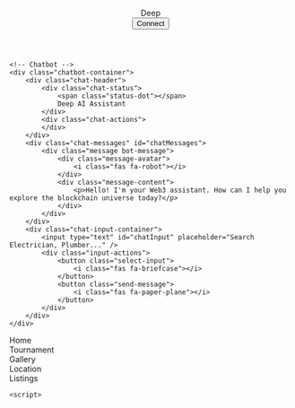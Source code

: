 <!DOCTYPE html>
<html lang="en">
<head>
    <meta charset="UTF-8">
    <meta name="viewport" content="width=device-width, initial-scale=1.0, maximum-scale=1.0, user-scalable=no">
    <title>Deep Chatbot</title>
    <link href="https://cdnjs.cloudflare.com/ajax/libs/font-awesome/6.0.0-beta3/css/all.min.css" rel="stylesheet">
    <link href="https://fonts.googleapis.com/css2?family=Poppins:wght@400;500;600;700&display=swap" rel="stylesheet">
    <style>
:root {
    --primary-color: #FFD700;
    --secondary-color: #FDB931;
    --background-dark: #1a1a1f;
    --text-light: #ffffff;
    --text-dark: #000000;
    --accent-gradient: linear-gradient(135deg, var(--primary-color), var(--secondary-color));
    --header-height: 60px;
    --bottom-nav-height: 60px;
    --input-container-height: 70px;
}

* {
    box-sizing: border-box;
    margin: 0;
    padding: 0;
}

body {
    font-family: 'Poppins', sans-serif;
    background-color: var(--background-dark);
    color: var(--text-light);
    line-height: 1.6;
    min-height: 100vh;
    overflow-x: hidden;
}

/* Header Styles */
.header {
    padding: 8px 16px;
    background: rgba(26, 26, 31, 0.95);
    position: fixed;
    width: 100%;
    top: 0;
    left: 0;
    z-index: 30;
    border-bottom: 2px solid var(--primary-color);
    backdrop-filter: blur(10px);
    height: var(--header-height);
}

.header-content {
    max-width: 1400px;
    margin: 0 auto;
    display: flex;
    justify-content: space-between;
    align-items: center;
    height: 100%;
}

.logo {
    font-size: 1.8em;
    font-weight: 900;
    background: var(--accent-gradient);
    -webkit-background-clip: text;
    color: transparent;
    letter-spacing: 1.2px;
}

.connect-wallet {
    padding: 10px 20px;
    background: var(--accent-gradient);
    border: none;
    border-radius: 50px;
    color: var(--text-dark);
    font-weight: 600;
    cursor: pointer;
    transition: all 0.3s ease;
    font-size: 0.95em;
    letter-spacing: 0.5px;
}

.connect-wallet:hover {
    transform: translateY(-2px);
    box-shadow: 0 4px 12px rgba(255, 215, 0, 0.2);
}

/* Chatbot Container */
.chatbot-container {
    position: fixed;
    top: var(--header-height);
    left: 0;
    right: 0;
    bottom: var(--bottom-nav-height);
    background: rgba(26, 26, 31, 0.95);
    display: flex;
    flex-direction: column;
    z-index: 10;
    backdrop-filter: blur(10px);
    border: 1px solid rgba(255, 215, 0, 0.1);
    overflow: hidden;
}

/* Chat Header */
.chat-header {
    height: 60px;
    padding: 15px;
    background: linear-gradient(135deg, rgba(255, 215, 0, 0.1), rgba(253, 185, 49, 0.1));
    border-bottom: 1px solid rgba(255, 215, 0, 0.2);
    display: flex;
    justify-content: space-between;
    align-items: center;
    z-index: 11;
    flex-shrink: 0;
}

.chat-status {
    display: flex;
    align-items: center;
    color: var(--primary-color);
    font-weight: 600;
    font-size: 0.95em;
}

.status-dot {
    width: 8px;
    height: 8px;
    background: var(--primary-color);
    border-radius: 50%;
    margin-right: 8px;
    animation: pulse 2s infinite;
}

/* Chat Messages */
.chat-messages {
    flex: 1;
    overflow-y: auto;
    padding: 20px;
    position: relative;
    z-index: 11;
    scrollbar-width: thin;
    scrollbar-color: var(--primary-color) transparent;
}

.chat-messages::-webkit-scrollbar {
    width: 6px;
}

.chat-messages::-webkit-scrollbar-track {
    background: transparent;
}

.chat-messages::-webkit-scrollbar-thumb {
    background-color: var(--primary-color);
    border-radius: 3px;
}

.message {
    display: flex;
    gap: 12px;
    max-width: 85%;
    animation: messageSlide 0.3s ease-out;
    margin-bottom: 16px;
}

.bot-message {
    align-self: flex-start;
}

.user-message {
    align-self: flex-end;
    flex-direction: row-reverse;
}

.message-avatar {
    width: 36px;
    height: 36px;
    background: rgba(255, 215, 0, 0.1);
    border-radius: 50%;
    display: flex;
    align-items: center;
    justify-content: center;
    color: var(--primary-color);
}

.message-content {
    background: rgba(255, 255, 255, 0.05);
    padding: 12px 16px;
    border-radius: 16px;
    color: var(--text-light);
    font-size: 0.95em;
}

.user-message .message-content {
    background: rgba(255, 215, 0, 0.1);
}

/* Chat Input */
.chat-input-container {
    position: relative;
    height: var(--input-container-height);
    padding: 16px;
    background: rgba(26, 26, 31, 0.98);
    border-top: 1px solid rgba(255, 215, 0, 0.1);
    display: flex;
    gap: 12px;
    align-items: center;
    z-index: 12;
    flex-shrink: 0;
}

#chatInput {
    flex: 1;
    background: rgba(255, 255, 255, 0.05);
    border: 1px solid rgba(255, 215, 0, 0.2);
    border-radius: 12px;
    padding: 12px 16px;
    color: var(--text-light);
    font-size: 0.95em;
    transition: all 0.3s ease;
}

#chatInput:focus {
    outline: none;
    border-color: var(--primary-color);
    background: rgba(255, 255, 255, 0.08);
}

.input-actions {
    display: flex;
    gap: 8px;
}

.input-actions button {
    background: none;
    border: none;
    color: rgba(255, 215, 0, 0.7);
    cursor: pointer;
    padding: 8px;
    border-radius: 50%;
    transition: all 0.3s ease;
    display: flex;
    align-items: center;
    justify-content: center;
}

.input-actions button:hover {
    color: var(--primary-color);
    background: rgba(255, 215, 0, 0.1);
}

/* Bottom Navigation */
.bottom-nav {
    position: fixed;
    bottom: 0;
    left: 0;
    right: 0;
    height: var(--bottom-nav-height);
    background: rgba(26, 26, 31, 0.98);
    padding: 8px 0;
    backdrop-filter: blur(10px);
    border-top: 1px solid rgba(255, 215, 0, 0.2);
    z-index: 20;
}

.nav-container {
    display: flex;
    justify-content: space-around;
    align-items: center;
    height: 100%;
    max-width: 600px;
    margin: 0 auto;
    position: relative;
    z-index: 21;
}

.nav-item {
    display: flex;
    flex-direction: column;
    align-items: center;
    text-decoration: none;
    color: #fff;
    transition: all 0.3s ease;
    padding: 5px;
    cursor: pointer;
    position: relative;
    z-index: 22;
}

.nav-item i {
    color: #fff;
    font-size: 20px;
    margin-bottom: 4px;
    transition: all 0.3s ease;
}

.nav-item span {
    font-size: 12px;
    transition: all 0.3s ease;
}

.nav-item.active {
    color: #fff;
}

.nav-item.active i {
    color: #fff;
    transform: translateY(-2px);
}

.nav-item:hover {
    color: #FFD700;
    transform: translateY(-2px);
}

/* Animations */
@keyframes pulse {
    0% { opacity: 1; }
    50% { opacity: 0.5; }
    100% { opacity: 1; }
}

@keyframes messageSlide {
    from {
        opacity: 0;
        transform: translateY(10px);
    }
    to {
        opacity: 1;
        transform: translateY(0);
    }
}

/* Responsive Styles */
@media (max-width: 768px) {
    .header {
        padding: 8px 12px;
    }

    .logo {
        font-size: 1.5em;
    }

    .connect-wallet {
        padding: 8px 14px;
        font-size: 0.85em;
    }

    .chat-messages {
        padding: 15px;
    }

    .message {
        max-width: 90%;
    }

    .message-content {
        font-size: 0.9em;
    }

    .nav-item i {
        font-size: 18px;
    }

    .nav-item span {
        font-size: 11px;
    }
}

/* Dark mode optimization */
@media (prefers-color-scheme: dark) {
    .chatbot-container {
        background: rgba(26, 26, 31, 0.98);
    }
    
    .chat-input-container,
    .header,
    .bottom-nav {
        background: rgba(26, 26, 31, 0.98);
    }
}
    </style>
</head>
<body>
    <!-- Header -->
    <header class="header">
        <div class="header-content">
            <div class="logo">Deep</div>
            <button class="connect-wallet">
                <i class="fas fa-wallet"></i>
                Connect
            </button>
        </div>
    </header>

    <!-- Chatbot -->
    <div class="chatbot-container">
        <div class="chat-header">
            <div class="chat-status">
                <span class="status-dot"></span>
                Deep AI Assistant
            </div>
            <div class="chat-actions">
            </div>
        </div>
        <div class="chat-messages" id="chatMessages">
            <div class="message bot-message">
                <div class="message-avatar">
                    <i class="fas fa-robot"></i>
                </div>
                <div class="message-content">
                    <p>Hello! I'm your Web3 assistant. How can I help you explore the blockchain universe today?</p>
                </div>
            </div>
        </div>
        <div class="chat-input-container">
            <input type="text" id="chatInput" placeholder="Search Electrician, Plumber..." />
            <div class="input-actions">
                <button class="select-input">
                    <i class="fas fa-briefcase"></i>
                </button>
                <button class="send-message">
                    <i class="fas fa-paper-plane"></i>
                </button>
            </div>
        </div>
    </div>

<!-- Bottom Navigation -->
<nav class="bottom-nav">
    <div class="nav-container">
        <div class="nav-item active" data-page="home">
            <a href="https://nysaabhi.github.io/chat">
                <i class="fas fa-home"></i>
            </a>
            <span>Home</span>
        </div>
        <div class="nav-item" data-page="tournament">
            <a href="https://nysaabhi.github.io/mymom">
                <i class="fas fa-trophy"></i>
            </a>
            <span>Tournament</span>
        </div>
        <div class="nav-item" data-page="gallery">
            <a href="gallery.html">
                <i class="fas fa-vr-cardboard"></i>
            </a>
            <span>Gallery</span>
        </div>
        <div class="nav-item" data-page="location">
            <a href="location.html">
                <i class="fas fa-map"></i>
            </a>
            <span>Location</span>
        </div>
        <div class="nav-item" data-page="listings">
            <a href="listings.html">
                <i class="fas fa-list"></i>
            </a>
            <span>Listings</span>
        </div>
    </div>
</nav>

    <script>

</script>
</body>
